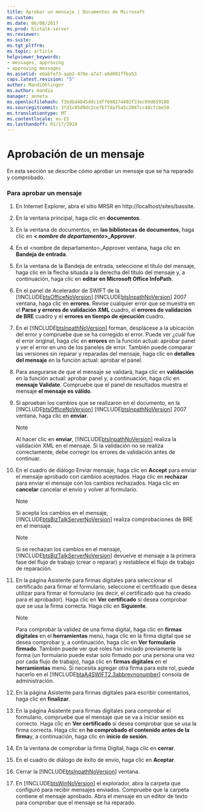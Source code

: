 ```yaml
---
title: Aprobar un mensaje | Documentos de Microsoft
ms.custom: 
ms.date: 06/08/2017
ms.prod: biztalk-server
ms.reviewer: 
ms.suite: 
ms.tgt_pltfrm: 
ms.topic: article
helpviewer_keywords:
- messages, approving
- approving messages
ms.assetid: e6abfef3-aab2-470e-a7a7-a6d091ffba53
caps.latest.revision: "5"
author: MandiOhlinger
ms.author: mandia
manager: anneta
ms.openlocfilehash: f3bdbd4845ddc1dff698274492f33ec69d659188
ms.sourcegitcommit: 3fd1c85d9dc2ce7b77da75a5c2087cc48cfcbe50
ms.translationtype: MT
ms.contentlocale: es-ES
ms.lasthandoff: 01/17/2018
---
```

# <a name="approving-a-message"></a>Aprobación de un mensaje
En esta sección se describe cómo aprobar un mensaje que se ha reparado y comprobado.  
  
### <a name="to-approve-a-message"></a>Para aprobar un mensaje  
  
1.  En Internet Explorer, abra el sitio MRSR en http://localhost/sites/bassite.  
  
2.  En la ventana principal, haga clic en **documentos**.  
  
3.  En la ventana de documentos, en **las bibliotecas de documentos**, haga clic en  **\< *nombre de departamento*\>_Approver**.  
  
4.  En el \<nombre de departamento\>_Approver ventana, haga clic en **Bandeja de entrada**.  
  
5.  En la ventana de la Bandeja de entrada, seleccione el título del mensaje, haga clic en la flecha situada a la derecha del título del mensaje y, a continuación, haga clic en **editar en Microsoft Office InfoPath**.  
  
6.  En el panel de Acelerador de SWIFT de la [!INCLUDE[btsOfficeNoVersion](../../includes/btsofficenoversion-md.md)] [!INCLUDE[btsInpathNoVersion](../../includes/btsinpathnoversion-md.md)] 2007 ventana, haga clic en **errores**. Revise cualquier error que se muestra en el **Parse y errores de validación XML** cuadro, el **errores de validación de BRE** cuadro y el **errores en tiempo de ejecución** cuadro.  
  
7.  En el [!INCLUDE[btsInpathNoVersion](../../includes/btsinpathnoversion-md.md)] forman, desplácese a la ubicación del error y compruebe que se ha corregido el error. Puede ver ¿cuál fue el error original, haga clic en **errores** en la función actual: aprobar panel y ver el error en uno de los paneles de error. También puede comparar las versiones sin reparar y reparadas del mensaje, haga clic en **detalles del mensaje** en la función actual: aprobar el panel.  
  
8.  Para asegurarse de que el mensaje se validará, haga clic en **validación** en la función actual: aprobar panel y, a continuación, haga clic en **mensaje Validate**. Compruebe que el panel de resultados muestra el mensaje **el mensaje es válido**.  
  
9. Si aprueban los cambios que se realizaron en el documento, en la [!INCLUDE[btsOfficeNoVersion](../../includes/btsofficenoversion-md.md)] [!INCLUDE[btsInpathNoVersion](../../includes/btsinpathnoversion-md.md)] 2007 ventana, haga clic en **enviar**.  
  
    > [!NOTE]
    >  Al hacer clic en **enviar**, [!INCLUDE[btsInpathNoVersion](../../includes/btsinpathnoversion-md.md)] realiza la validación XML en el mensaje. Si la validación no se realiza correctamente, debe corregir los errores de validación antes de continuar.  
  
10. En el cuadro de diálogo Enviar mensaje, haga clic en **Accept** para enviar el mensaje aprobado con cambios aceptados. Haga clic en **rechazar** para enviar el mensaje con los cambios rechazados. Haga clic en **cancelar** cancelar el envío y volver al formulario.  
  
    > [!NOTE]
    >  Si acepta los cambios en el mensaje, [!INCLUDE[btsBizTalkServerNoVersion](../../includes/btsbiztalkservernoversion-md.md)] realiza comprobaciones de BRE en el mensaje.  
  
    > [!NOTE]
    >  Si se rechazan los cambios en el mensaje, [!INCLUDE[btsBizTalkServerNoVersion](../../includes/btsbiztalkservernoversion-md.md)] devuelve el mensaje a la primera fase del flujo de trabajo (crear o reparar) y restablece el flujo de trabajo de reparación.  
  
11. En la página Asistente para firmas digitales para seleccionar el certificado para firmar el formulario, seleccione el certificado que desea utilizar para firmar el formulario (es decir, el certificado que ha creado para el aprobador). Haga clic en **Ver certificado** si desea comprobar que se usa la firma correcta. Haga clic en **Siguiente**.  
  
    > [!NOTE]
    >  Para comprobar la validez de una firma digital, haga clic en **firmas digitales** en el **herramientas** menú, haga clic en la firma digital que se desea comprobar y, a continuación, haga clic en **Ver formulario firmado**. También puede ver qué roles han iniciado previamente la forma (un formulario puede estar solo firmado por una persona una vez por cada flujo de trabajo), haga clic en **firmas digitales** en el **herramientas** menú. Si necesita agregar otra firma para este rol, puede hacerlo en el [!INCLUDE[btaA4SWIFT2.3abbrevnonumber](../../includes/btaa4swift2-3abbrevnonumber-md.md)] consola de administración.  
  
12. En la página Asistente para firmas digitales para escribir comentarios, haga clic en **finalizar**.  
  
13. En la página Asistente para firmas digitales para comprobar el formulario, compruebe que el mensaje que se va a iniciar sesión es correcto. Haga clic en **Ver certificado** si desea comprobar que se usa la firma correcta. Haga clic en **he comprobado el contenido antes de la firma**y, a continuación, haga clic en **inicio de sesión**.  
  
14. En la ventana de comprobar la firma Digital, haga clic en **cerrar**.  
  
15. En el cuadro de diálogo de éxito de envío, haga clic en **Aceptar**.  
  
16. Cerrar la [!INCLUDE[btsInpathNoVersion](../../includes/btsinpathnoversion-md.md)] ventana.  
  
17. En [!INCLUDE[btsWinNoVersion](../../includes/btswinnoversion-md.md)] el explorador, abra la carpeta que configuró para recibir mensajes enviados. Compruebe que la carpeta contiene el mensaje aprobado. Abra el mensaje en un editor de texto para comprobar que el mensaje se ha reparado.